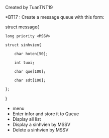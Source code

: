 Created by TuanTNT19

*BT17 : Create a message queue with this form:

struct message{

    long priority <MSSV>

    struct sinhvien{

        char hoten[50];

        int tuoi;

        char que[100];

        char sdt[100];

    };

}

- menu
- Enter infor and store it to Queue
- Display all list 
- Display a sinhvien by MSSV
- Delete a sinhvien by MSSV